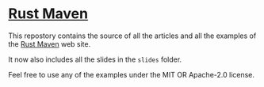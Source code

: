# [Rust Maven](https://rust.code-maven.com/)


This repostory contains the source of all the articles and all the examples of the [Rust Maven](https://rust.code-maven.com/) web site.

It now also includes all the slides in the `slides` folder.

Feel free to use any of the examples under the MIT OR Apache-2.0 license.

